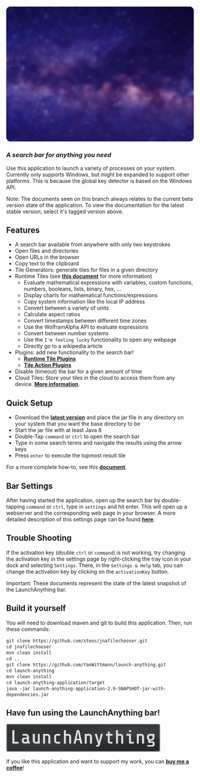 ![Example search results](doc/img/barExample.gif)

### _A search bar for anything you need_

Use this application to launch a variety of processes on your system.  
Currently only supports Windows, but might be expanded to support other platforms. This is because the global key
detector is based on the Windows API.

Note: The documents seen on this branch always relates to the current beta version state of the application. To view the
documentation for the latest stable version, select it's tagged version above.

## Features

- A search bar available from anywhere with only two keystrokes
- Open files and directories
- Open URLs in the browser
- Copy text to the clipboard
- Tile Generators: generate tiles for files in a given directory
- Runtime Tiles (see **[this document](doc/how-to.md)** for more information)
    - Evaluate mathematical expressions with variables, custom functions, numbers, booleans, lists, binary, hex, ...
    - Display charts for mathematical functions/expressions
    - Copy system information like the local IP address
    - Convert between a variety of units
    - Calculate aspect ratios
    - Convert timestamps between different time zones
    - Use the WolframAlpha API to evaluate expressions
    - Convert between number systems
    - Use the `I'm feeling lucky` functionality to open any webpage
    - Directly go to a wikipedia article
- Plugins: add new functionality to the search bar!
  - **[Runtime Tile Plugins](doc/runtime-tile-plugins.md)**
  - **[Tile Action Plugins](doc/tile-action-plugins.md)**
- Disable (timeout) the bar for a given amount of time
- Cloud Tiles: Store your tiles in the cloud to access them from any device. **[More information](doc/cloud-tiles.md)**.

## Quick Setup

- Download the **[latest version](https://github.com/YanWittmann/launch-anything/releases)** and place the jar file in
  any directory on your system that you want the base directory to be
- Start the jar file with at least Java 8
- Double-Tap `command` or `ctrl` to open the search bar
- Type in some search terms and navigate the results using the arrow keys
- Press `enter` to execute the topmost result tile

For a more complete how-to, see this **[document](doc/how-to.md)**.

## Bar Settings

After having started the application, open up the search bar by double-tapping `command` or `ctrl`, type in `settings`
and hit enter. This will open up a webserver and the corresponding web page in your browser. A more detailed description
of this settings page can be found **[here](doc/how-to.md)**.

## Trouble Shooting

If the activation key (double `ctrl` or `command`) is not working, try changing the activation key in the settings page
by right-clicking the tray icon in your dock and selecting `Settings`. There, in the `Settings & Help` tab, you can
change the activation key by clicking on the `activationKey` button.

Important: These documents represent the state of the latest snapshot of the LaunchAnything bar.

## Build it yourself

You will need to download maven and git to build this application. Then, run these commands:

```shell
git clone https://github.com/steos/jnafilechooser.git
cd jnafilechooser
mvn clean install
cd ..
git clone https://github.com/YanWittmann/launch-anything.git
cd launch-anything
mvn clean install
cd launch-anything-application/target
java -jar launch-anything-application-2.9-SNAPSHOT-jar-with-dependencies.jar
```

## Have fun using the LaunchAnything bar!

![LaunchAnything](doc/img/LaunchAnythingLogoDefSmall.png)

If you like this application and want to support my work, you can
**[buy me a coffee](https://www.paypal.com/paypalme/yanwittmann)**!

